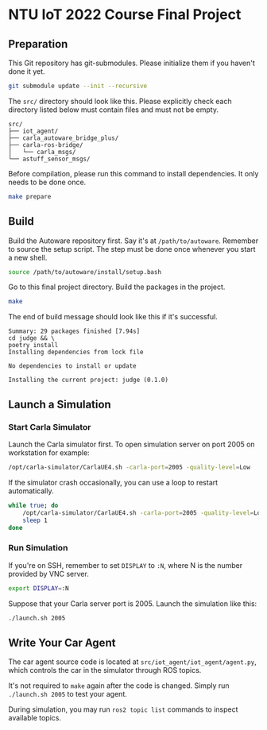 # NTU IoT 2022 Course Final Project

## Preparation

This Git repository has git-submodules. Please initialize them if you
haven't done it yet.

```bash
git submodule update --init --recursive
```

The `src/` directory should look like this. Please explicitly check
each directory listed below must contain files and must not be empty.

```
src/
├── iot_agent/
├── carla_autoware_bridge_plus/
├── carla-ros-bridge/
│   └── carla_msgs/
└── astuff_sensor_msgs/
```

Before compilation, please run this command to install
dependencies. It only needs to be done once.

```bash
make prepare
```

## Build

Build the Autoware repository first. Say it's at
`/path/to/autoware`. Remember to source the setup script. The step
must be done once whenever you start a new shell.

```bash
source /path/to/autoware/install/setup.bash
```

Go to this final project directory. Build the packages in the project.

```bash
make
```

The end of build message should look like this if it's successful.

```
Summary: 29 packages finished [7.94s]
cd judge && \
poetry install
Installing dependencies from lock file

No dependencies to install or update

Installing the current project: judge (0.1.0)
```

## Launch a Simulation

### Start Carla Simulator

Launch the Carla simulator first. To open simulation server on port
2005 on workstation for example:

```bash
/opt/carla-simulator/CarlaUE4.sh -carla-port=2005 -quality-level=Low
```

If the simulator crash occasionally, you can use a loop to restart
automatically.

```bash
while true; do
    /opt/carla-simulator/CarlaUE4.sh -carla-port=2005 -quality-level=Low
    sleep 1
done
```

### Run Simulation

If you're on SSH, remember to set `DISPLAY` to `:N`, where N is the
number provided by VNC server.

```bash
export DISPLAY=:N
```

Suppose that your Carla server port is 2005.  Launch the simulation
like this:

```bash
./launch.sh 2005
```

## Write Your Car Agent

The car agent source code is located at
`src/iot_agent/iot_agent/agent.py`, which controls the car in the
simulator through ROS topics.

It's not required to `make` again after the code is changed. Simply
run `./launch.sh 2005` to test your agent.

During simulation, you may run `ros2 topic list` commands to inspect
available topics.
